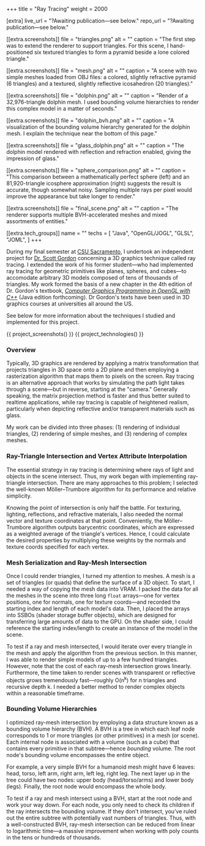 +++
title = "Ray Tracing"
weight = 2000

[extra]
live_url = "?Awaiting publication—see below."
repo_url = "?Awaiting publication—see below."

[[extra.screenshots]]
file = "triangles.png"
alt = ""
caption = "The first step was to extend the renderer to support triangles. For this scene, I hand-positioned six textured triangles to form a pyramid beside a lone colored triangle."

[[extra.screenshots]]
file = "mesh.png"
alt = ""
caption = "A scene with two simple meshes loaded from OBJ files: a colored, slightly refractive pyramid (6 triangles) and a textured, slightly reflective icosahedron (20 triangles)."

[[extra.screenshots]]
file = "dolphin.png"
alt = ""
caption = "Render of a 32,976-triangle dolphin mesh. I used bounding volume hierarchies to render this complex model in a matter of seconds."

[[extra.screenshots]]
file = "dolphin_bvh.png"
alt = ""
caption = "A visualization of the bounding volume hierarchy generated for the dolphin mesh. I explain the technique near the bottom of this page."

[[extra.screenshots]]
file = "glass_dolphin.png"
alt = ""
caption = "The dolphin model rendered with reflection and refraction enabled, giving the impression of glass."

[[extra.screenshots]]
file = "sphere_comparison.png"
alt = ""
caption = "This comparison between a mathematically perfect sphere (left) and an 81,920-triangle icosphere approximation (right) suggests the result is accurate, though somewhat noisy. Sampling multiple rays per pixel would improve the appearance but take longer to render."

[[extra.screenshots]]
file = "final_scene.png"
alt = ""
caption = "The renderer supports multiple BVH-accelerated meshes and mixed assortments of entities."

[[extra.tech_groups]]
name = ""
techs = [
    "Java",
    "OpenGL/JOGL",
    "GLSL",
    "JOML",
]
+++

During my final semester at [CSU Sacramento](https://www.csus.edu/), I undertook an independent project for [Dr. Scott Gordon](https://athena.ecs.csus.edu/~gordonvs/) concerning a 3D graphics technique called ray tracing. I extended the work of his former student—who had implemented ray tracing for geometric primitives like planes, spheres, and cubes—to accomodate arbitrary 3D models composed of tens of thousands of triangles. My work formed the basis of a new chapter in the 4th edition of Dr. Gordon's textbook, *[Computer Graphics Programming in OpenGL with C++](https://athena.ecs.csus.edu/~gordonvs/textC3E.html)* (Java edition forthcoming). Dr Gordon's texts have been used in 3D graphics courses at universities all around the US.

See below for more information about the techniques I studied and implemented for this project.

{{ project_screenshots() }}
{{ project_technologies() }}

### Overview

Typically, 3D graphics are rendered by applying a matrix transformation that projects triangles in 3D space onto a 2D plane and then employing a rasterization algorithm that maps them to pixels on the screen. Ray tracing is an alternative approach that works by simulating the path light takes through a scene—but in reverse, starting at the "camera." Generally speaking, the matrix projection method is faster and thus better suited to realtime applications, while ray tracing is capable of heightened realism, particularly when depicting reflective and/or transparent materials such as glass.

My work can be divided into three phases: (1) rendering of individual triangles, (2) rendering of simple meshes, and (3) rendering of complex meshes.

### Ray-Triangle Intersection and Vertex Attribute Interpolation

The essential strategy in ray tracing is determining where rays of light and objects in the scene intersect. Thus, my work began with implementing ray-triangle intersection. There are many approaches to this problem; I selected the well-known Möller–Trumbore algorithm for its performance and relative simplicity.

Knowing the point of intersection is only half the battle. For texturing, lighting, reflections, and refractive materials, I also needed the normal vector and texture coordinates at that point. Conveniently, the Möller–Trumbore algorithm outputs barycentric coordinates, which are expressed as a weighted average of the triangle's vertices. Hence, I could calculate the desired properties by multiplying these weights by the normals and texture coords specified for each vertex.

### Mesh Serialization and Ray-Mesh Intersection

Once I could render triangles, I turned my attention to meshes. A mesh is a set of triangles (or quads) that define the surface of a 3D object. To start, I needed a way of copying the mesh data into VRAM. I packed the data for all the meshes in the scene into three long `float` arrays—one for vertex positions, one for normals, one for texture coords—and recorded the starting index and length of each model's data. Then, I placed the arrays into SSBOs (shader storage buffer objects), which are designed for transferring large amounts of data to the GPU. On the shader side, I could reference the starting index/length to create an instance of the model in the scene.

To test if a ray and mesh intersected, I would iterate over every triangle in the mesh and apply the algorithm from the previous section. In this manner, I was able to render simple models of up to a few hundred triangles. However, note that the cost of each ray-mesh intersection grows linearly. Furthermore, the time taken to render scenes with transparent or reflective objects grows tremendously fast—roughly O(n<sup>k</sup>) for n triangles and recursive depth k. I needed a better method to render complex objects within a reasonable timeframe.

### Bounding Volume Hierarchies

I optimized ray-mesh intersection by employing a data structure known as a bounding volume hierarchy (BVH). A BVH is a tree in which each leaf node corresponds to 1 or more triangles (or other primitives) in a mesh (or scene). Each internal node is associated with a volume (such as a cube) that contains every primitive in that subtree—hence *bounding* volume. The root node's bounding volume encompasses the entire object.

For example, a very simple BVH for a humanoid mesh might have 6 leaves: head, torso, left arm, right arm, left leg, right leg. The next layer up in the tree could have two nodes: upper body (head/torso/arms) and lower body (legs). Finally, the root node would encompass the whole body.

To test if a ray and mesh intersect using a BVH, start at the root node and work your way down. For each node, you only need to check its children if the ray intersects the bounding volume. If they don't intersect, you've ruled out the entire subtree with potentially vast numbers of triangles. Thus, with a well-constructed BVH, ray-mesh intersection can be reduced from linear to logarithmic time—a massive improvement when working with poly counts in the tens or hundreds of thousands.
